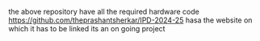 the above repository have all the required hardware code
https://github.com/theprashantsherkar/IPD-2024-25 hasa the website on which it has to be linked
its an on going project

